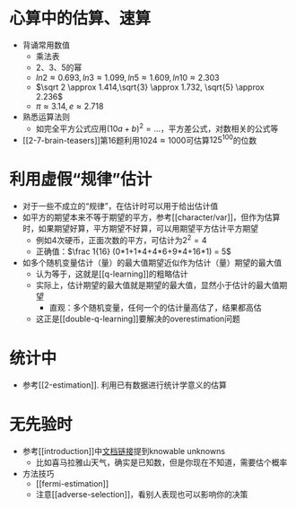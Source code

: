 # 心算中的估算、速算
- 背诵常用数值
  - 乘法表
  - 2、3、5的幂
  - $ln2\approx 0.693, ln3\approx 1.099,ln5\approx 1.609, ln10\approx 2.303$
  - $\sqrt 2 \approx 1.414,\sqrt{3} \approx 1.732, \sqrt{5} \approx 2.236$
  - $\pi \approx 3.14, e\approx 2.718$
- 熟悉运算法则
  - 如完全平方公式应用$(10a+b)^2=...$，平方差公式，对数相关的公式等
- [[2-7-brain-teasers]]第16题利用$1024\approx 1000$可估算$125^{100}$的位数
# 利用虚假“规律”估计
- 对于一些不成立的“规律”，在估计时可以用于给出估计值
- 如平方的期望本来不等于期望的平方，参考[[character/var]]，但作为估算时，如果期望好算，平方期望不好算，可以用期望平方估计平方期望
  - 例如4次硬币，正面次数的平方，可估计为$2^2=4$
  - 正确值：$\frac 1{16} (0*1+1*4+4*6+9*4+16*1) = 5$
- 如多个随机变量估计（量）的最大值期望近似作为估计（量）期望的最大值
  - 认为等于，这就是[[q-learning]]的粗略估计
  - 实际上，估计期望的最大值就是期望的最大值，显然小于估计的最大值期望
    - 直观：多个随机变量，任何一个的估计量高估了，结果都高估
  - 这正是[[double-q-learning]]要解决的overestimation问题
# 统计中
- 参考[[2-estimation]]. 利用已有数据进行统计学意义的估算
# 无先验时
- 参考[[introduction]]中[文档链接](https://www.janestreet.com/static/pdfs/trading-interview.pdf)提到knowable unknowns
  - 比如喜马拉雅山天气，确实是已知数，但是你现在不知道，需要估个概率
- 方法技巧
  - [[fermi-estimation]]
  - 注意[[adverse-selection]]，看别人表现也可以影响你的决策